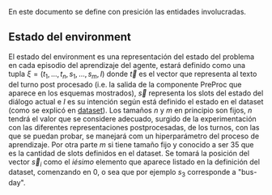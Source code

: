 En este documento se define con presición las entidades involucradas.

## Estado del environment

El estado del environment es una representación del estado del problema en cada episodio del aprendizaje del agente, estará definido como una tupla $\xi = (t_1,...,t_n,s_1,...,s_m,I)$ donde $\vec{t}$ es el vector que representa al texto del turno post procesado (i.e. la salida de la componente PreProc que aparece en los esquemas mostrados), $\vec{s}$ representa los slots del estado del diálogo actual e $I$ es su intención según está definido el estado en el dataset (como se explicó en [dataset](https://github.com/afiuriG/textMining/blob/main/datset.md)). Los tamaños $n$ y $m$ en principio son fijos, $n$ tendrá el valor que se considere adecuado, surgido de la experimentación con las diferentes representaciones postprocesadas, de los turnos, con las que se puedan probar, se manejará com un hiperparámetro del proceso de aprendizaje. Por otra parte $m$ si tiene tamaño fijo y conocido a ser $35$ que es la cantidad de slots definidos en el dataset. Se tomará la posición del vector $\vec{s}_i$ como el $i ésimo$ elemento que aparece listado en la definición del dataset, comenzando en 0, o sea que por ejemplo $s_3$ corresponde a "bus-day".  

